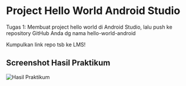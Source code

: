 # Project Hello World Android Studio

Tugas 1: Membuat project hello world di Android Studio, lalu push ke repository GitHub Anda dg nama hello-world-android

Kumpulkan link repo tsb ke LMS!

## Screenshot Hasil Praktikum

![Hasil Praktikum](screenshots/ss01.png)
